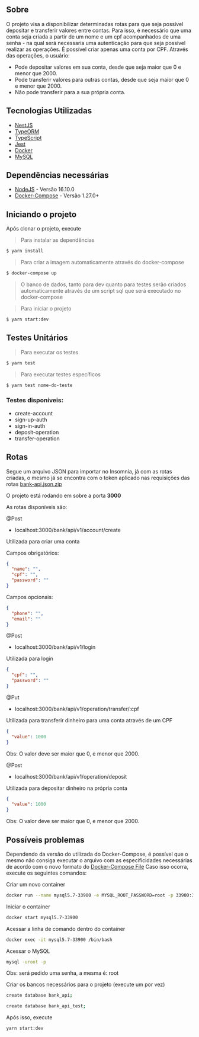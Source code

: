 ## Sobre

O projeto visa a disponibilizar determinadas rotas para que seja possível depositar e transferir valores entre contas. Para isso, é necessário que uma conta seja criada a partir de um nome e um cpf acompanhados de uma senha - na qual será necessaria uma autenticação para que seja possivel realizar as operações. É possível criar apenas uma conta por CPF.
Através das operações, o usuário:

- Pode depositar valores em sua conta, desde que seja maior que 0 e menor que 2000.
- Pode transferir valores para outras contas, desde que seja maior que 0 e menor que 2000.
- Não pode transferir para a sua própria conta.

## Tecnologias Utilizadas

- [NestJS](https://nestjs.com/)
- [TypeORM](https://typeorm.io/)
- [TypeScript](https://www.typescriptlang.org/)
- [Jest](https://jestjs.io/)
- [Docker](https://www.docker.com/)
- [MySQL](https://www.mysql.com/)

## Dependências necessárias

- [NodeJS](https://nodejs.org/) - Versão 16.10.0
- [Docker-Compose](https://docs.docker.com/compose/install/) - Versão 1.27.0+

## Iniciando o projeto

Após clonar o projeto, execute

> Para instalar as dependências

```bash
$ yarn install
```

> Para criar a imagem automaticamente através do docker-compose

```bash
$ docker-compose up
```

> O banco de dados, tanto para dev quanto para testes serão criados automaticamente através de um script sql que será executado no docker-compose

> Para iniciar o projeto

```bash
$ yarn start:dev
```

## Testes Unitários

> Para executar os testes

```bash
$ yarn test
```

> Para executar testes específicos

```bash
$ yarn test nome-do-teste
```

### Testes disponíveis:

- create-account
- sign-up-auth
- sign-in-auth
- deposit-operation
- transfer-operation

## Rotas

Segue um arquivo JSON para importar no Insomnia, já com as rotas criadas, o mesmo já se encontra com o token aplicado nas requisições das rotas
[bank-api.json.zip](https://github.com/sh1nka/bank-api/files/8128990/bank-api.json.zip)

O projeto está rodando em sobre a porta **3000**

As rotas disponíveis são:

@Post

- localhost:3000/bank/api/v1/account/create

Utilizada para criar uma conta

Campos obrigatórios:

```json
{
  "name": "",
  "cpf": "",
  "password": ""
}
```

Campos opcionais:

```json
{
  "phone": "",
  "email": ""
}
```

@Post

- localhost:3000/bank/api/v1/login

Utilizada para login

```json
{
  "cpf": "",
  "password": ""
}
```

@Put

- localhost:3000/bank/api/v1/operation/transfer/:cpf

Utilizada para transferir dinheiro para uma conta através de um CPF

```json
{
  "value": 1000
}
```

Obs: O valor deve ser maior que 0, e menor que 2000.

@Post

- localhost:3000/bank/api/v1/operation/deposit

Utilizada para depositar dinheiro na própria conta

```json
{
  "value": 1000
}
```

Obs: O valor deve ser maior que 0, e menor que 2000.

## Possíveis problemas

Dependendo da versão do utilizada do Docker-Compose, é possível que o mesmo não consiga executar o arquivo com as especificidades necessárias de acordo com o novo formato do [Docker-Compose File](https://docs.docker.com/compose/compose-file/)
Caso isso ocorra, execute os seguintes comandos:

Criar um novo container

```bash
docker run --name mysql5.7-33900 -e MYSQL_ROOT_PASSWORD=root -p 33900:3306 -d mysql:5.7
```

Iniciar o container

```bash
docker start mysql5.7-33900
```

Acessar a linha de comando dentro do container

```bash
docker exec -it mysql5.7-33900 /bin/bash
```

Acessar o MySQL

```bash
mysql -uroot -p
```

Obs: será pedido uma senha, a mesma é: root

Criar os bancos necessários para o projeto (execute um por vez)

```bash
create database bank_api;
```

```bash
create database bank_api_test;
```

Após isso, execute

```bash
yarn start:dev
```

